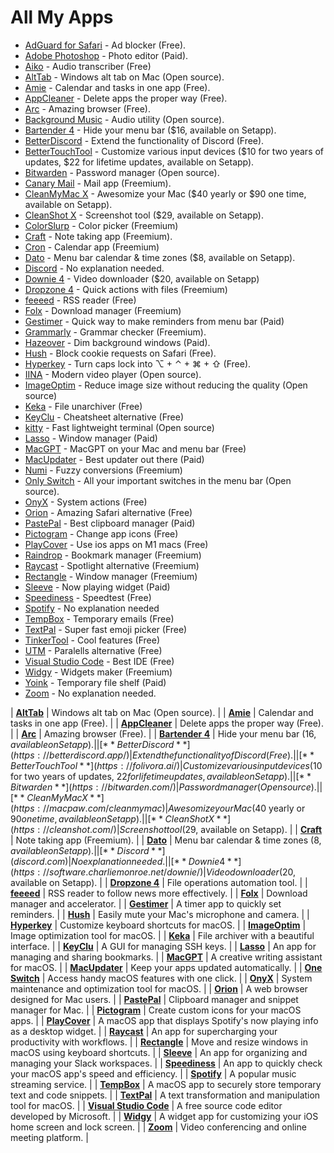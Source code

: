 # All My Apps

- [AdGuard for Safari](https://adguard.com/en/adguard-safari/overview.html) - Ad blocker (Free).
- [Adobe Photoshop](https://www.adobe.com/products/photoshop.html) - Photo editor (Paid).
- [Aiko](https://sindresorhus.com/aiko) - Audio transcriber (Free)
- [AltTab](https://alt-tab-macos.netlify.app/) - Windows alt tab on Mac (Open source).
- [Amie](https://www.amie.so/) - Calendar and tasks in one app (Free).
- [AppCleaner](https://freemacsoft.net/appcleaner/) - Delete apps the proper way (Free).
- [Arc](arc.net) - Amazing browser (Free).
- [Background Music](https://github.com/kyleneideck/BackgroundMusic) - Audio utility (Open source).
- [Bartender 4](https://www.macbartender.com/) - Hide your menu bar ($16, available on Setapp).
- [BetterDiscord](https://betterdiscord.app/) - Extend the functionality of Discord (Free).
- [BetterTouchTool](https://folivora.ai/) - Customize various input devices ($10 for two years of updates, $22 for lifetime updates, available on Setapp).
- [Bitwarden](https://bitwarden.com/) - Password manager (Open source).
- [Canary Mail](https://canarymail.io/) - Mail app (Freemium).
- [CleanMyMac X](https://macpaw.com/cleanmymac) - Awesomize your Mac ($40 yearly or $90 one time, available on Setapp).
- [CleanShot X](https://cleanshot.com/) - Screenshot tool ($29, available on Setapp).
- [ColorSlurp](https://colorslurp.com/) - Color picker (Freemium)
- [Craft](https://www.craft.do/) - Note taking app (Freemium).
- [Cron](cron.com) - Calendar app (Freemium) 
- [Dato](https://sindresorhus.com/dato) - Menu bar calendar & time zones ($8, available on Setapp).
- [Discord](discord.com) - No explanation needed.
- [Downie 4](https://software.charliemonroe.net/downie/) - Video downloader ($20, available on Setapp)
- [Dropzone 4](https://aptonic.com/) - Quick actions with files (Freemium)
- [feeeed](https://feeeed.nateparrott.com/) - RSS reader (Free)
- [Folx](https://www.mac-downloader.com/) - Download manager (Freemium)
- [Gestimer](https://maddin.io/gestimer/) - Quick way to make reminders from menu bar (Paid)
- [Grammarly](https://www.grammarly.com/) - Grammar checker (Freemium).
- [Hazeover](https://hazeover.com/) - Dim background windows (Paid).
- [Hush](https://oblador.github.io/hush/) - Block cookie requests on Safari (Free).
- [Hyperkey](https://hyperkey.app/) - Turn caps lock into ⌥ + ⌃ + ⌘ + ⇧ (Free).
- [IINA](https://iina.io/) - Modern video player (Open source).
- [ImageOptim](https://imageoptim.com/mac) - Reduce image size without reducing the quality (Open source)
- [Keka](https://www.keka.io/en/) - File unarchiver (Free)
- [KeyClu](https://github.com/Anze/KeyCluCask/) - Cheatsheet alternative (Free)
- [kitty](https://sw.kovidgoyal.net/kitty/) - Fast lightweight terminal (Open source)
- [Lasso](https://thelasso.app/) - Window manager (Paid)
- [MacGPT](https://www.macgpt.com/) - MacGPT on your Mac and menu bar (Free)
- [MacUpdater](https://www.corecode.io/macupdater/) - Best updater out there (Paid)
- [Numi](https://numi.app/) - Fuzzy conversions (Freemium)
- [Only Switch](https://www.jacklandrin.com/2021/12/01/onlyswitch/) - All your important switches in the menu bar (Open source).
- [OnyX](https://www.titanium-software.fr/en/onyx.html) - System actions (Free)
- [Orion](https://browser.kagi.com/) - Amazing Safari alternative (Free)
- [PastePal](https://onmyway133.com/pastepal/) - Best clipboard manager (Paid)
- [Pictogram](https://pictogramapp.com/) - Change app icons (Free)
- [PlayCover](https://playcover.io/) - Use ios apps on M1 macs (Free)
- [Raindrop](https://raindrop.io/) - Bookmark manager (Freemium)
- [Raycast](https://www.raycast.com/) - Spotlight alternative (Freemium)
- [Rectangle](https://rectangleapp.com/) - Window manager (Freemium)
- [Sleeve](https://replay.software/sleeve) - Now playing widget (Paid)
- [Speediness](https://sindresorhus.com/speediness) - Speedtest (Free)
- [Spotify](https://spotify.com/) - No explanation needed 
- [TempBox](https://tempbox.waseem.works/) - Temporary emails (Free)
- [TextPal](https://www.textpal.app/) - Super fast emoji picker (Free)
- [TinkerTool](http://www.bresink.com/osx/TinkerTool.html) - Cool features (Free)
- [UTM](https://mac.getutm.app/) - Paralells alternative (Free)
- [Visual Studio Code](https://code.visualstudio.com/) - Best IDE (Free)
- [Widgy](https://apps.apple.com/us/app/widgy-widgets-home-lock-watch/id1524540481) - Widgets maker (Freemium)
- [Yoink](https://eternalstorms.at/yoink/mac/) - Temporary file shelf (Paid)
- [Zoom](https://zoom.us/) - No explanation needed.

| [**AltTab**](https://alt-tab-macos.netlify.app/)              | Windows alt tab on Mac (Open source).                                                       |
| [**Amie**](https://www.amie.so/)                | Calendar and tasks in one app (Free).                                                       |
| [**AppCleaner**](https://freemacsoft.net/appcleaner/)          | Delete apps the proper way (Free).                                                          |
| [**Arc**](arc.net)                 | Amazing browser (Free).                                                                    |
| [**Bartender 4**](https://www.macbartender.com/)         | Hide your menu bar ($16, available on Setapp).                                              |
| [**BetterDiscord**](https://betterdiscord.app/)       | Extend the functionality of Discord (Free).                                                 |
| [**BetterTouchTool**](https://folivora.ai/)     | Customize various input devices ($10 for two years of updates, $22 for lifetime updates, available on Setapp). |
| [**Bitwarden**](https://bitwarden.com/)           | Password manager (Open source).                                                             |
| [**CleanMyMac X**](https://macpaw.com/cleanmymac)        | Awesomize your Mac ($40 yearly or $90 one time, available on Setapp).                         |
| [**CleanShot X**](https://cleanshot.com/)         | Screenshot tool ($29, available on Setapp).                                                 |
| [**Craft**](https://www.craft.do/)               | Note taking app (Freemium).                                                                 |
| [**Dato**](https://sindresorhus.com/dato)                | Menu bar calendar & time zones ($8, available on Setapp).                                    |
| [**Discord**](discord.com)             | No explanation needed.                                                                      |
| [**Downie 4**](https://software.charliemonroe.net/downie/)            | Video downloader ($20, available on Setapp).                                                |
| [**Dropzone 4**](https://aptonic.com/)          | File operations automation tool.                                                            |
| [**feeeed**](https://feeeed.nateparrott.com/)              | RSS reader to follow news more effectively.                                                  |
| [**Folx**](https://www.mac-downloader.com/)                | Download manager and accelerator.                                                           |
| [**Gestimer**](https://maddin.io/gestimer/)            | A timer app to quickly set reminders.                                                       |
| [**Hush**](https://oblador.github.io/hush/)                | Easily mute your Mac's microphone and camera.                                               |
| [**Hyperkey**](https://hyperkey.app/)            | Customize keyboard shortcuts for macOS.                                                     |
| [**ImageOptim**](https://imageoptim.com/mac)          | Image optimization tool for macOS.                                                          |
| [**Keka**](https://www.keka.io/en/)                | File archiver with a beautiful interface.                                                   |
| [**KeyClu**](https://github.com/Anze/KeyCluCask/)              | A GUI for managing SSH keys.                                                                |
| [**Lasso**](https://thelasso.app/)               | An app for managing and sharing bookmarks.                                                   |
| [**MacGPT**](https://www.macgpt.com/)              | A creative writing assistant for macOS.                                                     |
| [**MacUpdater**](https://www.corecode.io/macupdater/)          | Keep your apps updated automatically.                                                       |
| [**One Switch**](https://fireball.studio/oneswitch/)          | Access handy macOS features with one click.                                                 |
| [**OnyX**](https://www.titanium-software.fr/en/onyx.html)                | System maintenance and optimization tool for macOS.                                          |
| [**Orion**](https://browser.kagi.com/)               | A web browser designed for Mac users.                                                       |
| [**PastePal**](https://onmyway133.com/pastepal/)            | Clipboard manager and snippet manager for Mac.                                              |
| [**Pictogram**](https://pictogramapp.com/)           | Create custom icons for your macOS apps.                                                    |
| [**PlayCover**](https://playcover.io/)           | A macOS app that displays Spotify's now playing info as a desktop widget.                   |
| [**Raycast**](https://www.raycast.com/)             | An app for supercharging your productivity with workflows.                                   |
| [**Rectangle**](https://rectangleapp.com/)           | Move and resize windows in macOS using keyboard shortcuts.                                   |
| [**Sleeve**](https://replay.software/sleeve)              | An app for organizing and managing your Slack workspaces.                                     |
| [**Speediness**](https://sindresorhus.com/speediness)          | An app to quickly check your macOS app's speed and efficiency.                                |
| [**Spotify**](https://spotify.com/)             | A popular music streaming service.                                                           |
| [**TempBox**](https://tempbox.waseem.works/)            | A macOS app to securely store temporary text and code snippets.                               |
| [**TextPal**](https://www.textpal.app/)             | A text transformation and manipulation tool for macOS.                                       |
| [**Visual Studio Code**](https://code.visualstudio.com/)    | A free source code editor developed by Microsoft.                                            |
| [**Widgy**](https://apps.apple.com/us/app/widgy-widgets-home-lock-watch/id1524540481)     | A widget app for customizing your iOS home screen and lock screen.                            |
| [**Zoom**](https://zoom.us/)               | Video conferencing and online meeting platform.                                              |

